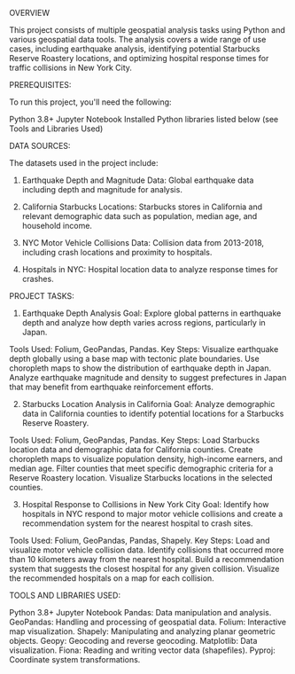 OVERVIEW

This project consists of multiple geospatial analysis tasks using Python and various geospatial data tools. The analysis covers a wide range of use cases, including earthquake analysis, identifying potential Starbucks Reserve Roastery locations, and optimizing hospital response times for traffic collisions in New York City.

PREREQUISITES:

To run this project, you'll need the following:

Python 3.8+
Jupyter Notebook
Installed Python libraries listed below (see Tools and Libraries Used)

DATA SOURCES:

The datasets used in the project include:

1. Earthquake Depth and Magnitude Data: Global earthquake data including depth and magnitude for analysis.
   
2. California Starbucks Locations: Starbucks stores in California and relevant demographic data such as population, median age, and household income.
   
3. NYC Motor Vehicle Collisions Data: Collision data from 2013-2018, including crash locations and proximity to hospitals.
   
4. Hospitals in NYC: Hospital location data to analyze response times for crashes.
   
PROJECT TASKS:

1. Earthquake Depth Analysis
Goal: Explore global patterns in earthquake depth and analyze how depth varies across regions, particularly in Japan.

Tools Used: Folium, GeoPandas, Pandas.
Key Steps:
Visualize earthquake depth globally using a base map with tectonic plate boundaries.
Use choropleth maps to show the distribution of earthquake depth in Japan.
Analyze earthquake magnitude and density to suggest prefectures in Japan that may benefit from earthquake reinforcement efforts.

2. Starbucks Location Analysis in California
Goal: Analyze demographic data in California counties to identify potential locations for a Starbucks Reserve Roastery.

Tools Used: Folium, GeoPandas, Pandas.
Key Steps:
Load Starbucks location data and demographic data for California counties.
Create choropleth maps to visualize population density, high-income earners, and median age.
Filter counties that meet specific demographic criteria for a Reserve Roastery location.
Visualize Starbucks locations in the selected counties.

3. Hospital Response to Collisions in New York City
Goal: Identify how hospitals in NYC respond to major motor vehicle collisions and create a recommendation system for the nearest hospital to crash sites.

Tools Used: Folium, GeoPandas, Pandas, Shapely.
Key Steps:
Load and visualize motor vehicle collision data.
Identify collisions that occurred more than 10 kilometers away from the nearest hospital.
Build a recommendation system that suggests the closest hospital for any given collision.
Visualize the recommended hospitals on a map for each collision.

TOOLS AND LIBRARIES USED:

Python 3.8+
Jupyter Notebook
Pandas: Data manipulation and analysis.
GeoPandas: Handling and processing of geospatial data.
Folium: Interactive map visualization.
Shapely: Manipulating and analyzing planar geometric objects.
Geopy: Geocoding and reverse geocoding.
Matplotlib: Data visualization.
Fiona: Reading and writing vector data (shapefiles).
Pyproj: Coordinate system transformations.
